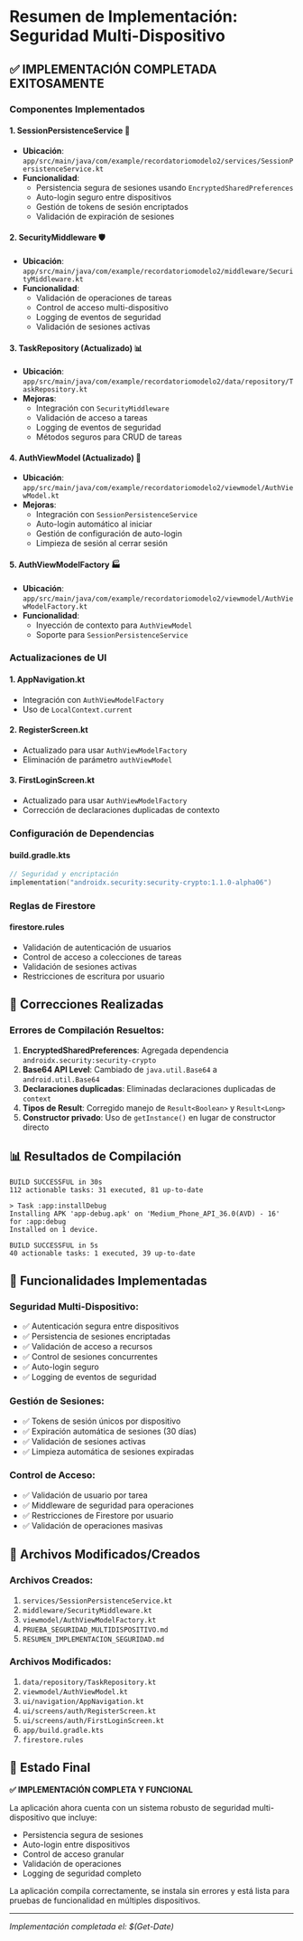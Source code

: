 # Resumen de Implementación: Seguridad Multi-Dispositivo

## ✅ IMPLEMENTACIÓN COMPLETADA EXITOSAMENTE

### Componentes Implementados

#### 1. **SessionPersistenceService** 🔐
- **Ubicación**: `app/src/main/java/com/example/recordatoriomodelo2/services/SessionPersistenceService.kt`
- **Funcionalidad**: 
  - Persistencia segura de sesiones usando `EncryptedSharedPreferences`
  - Auto-login seguro entre dispositivos
  - Gestión de tokens de sesión encriptados
  - Validación de expiración de sesiones

#### 2. **SecurityMiddleware** 🛡️
- **Ubicación**: `app/src/main/java/com/example/recordatoriomodelo2/middleware/SecurityMiddleware.kt`
- **Funcionalidad**:
  - Validación de operaciones de tareas
  - Control de acceso multi-dispositivo
  - Logging de eventos de seguridad
  - Validación de sesiones activas

#### 3. **TaskRepository (Actualizado)** 📊
- **Ubicación**: `app/src/main/java/com/example/recordatoriomodelo2/data/repository/TaskRepository.kt`
- **Mejoras**:
  - Integración con `SecurityMiddleware`
  - Validación de acceso a tareas
  - Logging de eventos de seguridad
  - Métodos seguros para CRUD de tareas

#### 4. **AuthViewModel (Actualizado)** 🔑
- **Ubicación**: `app/src/main/java/com/example/recordatoriomodelo2/viewmodel/AuthViewModel.kt`
- **Mejoras**:
  - Integración con `SessionPersistenceService`
  - Auto-login automático al iniciar
  - Gestión de configuración de auto-login
  - Limpieza de sesión al cerrar sesión

#### 5. **AuthViewModelFactory** 🏭
- **Ubicación**: `app/src/main/java/com/example/recordatoriomodelo2/viewmodel/AuthViewModelFactory.kt`
- **Funcionalidad**:
  - Inyección de contexto para `AuthViewModel`
  - Soporte para `SessionPersistenceService`

### Actualizaciones de UI

#### 1. **AppNavigation.kt**
- Integración con `AuthViewModelFactory`
- Uso de `LocalContext.current`

#### 2. **RegisterScreen.kt**
- Actualizado para usar `AuthViewModelFactory`
- Eliminación de parámetro `authViewModel`

#### 3. **FirstLoginScreen.kt**
- Actualizado para usar `AuthViewModelFactory`
- Corrección de declaraciones duplicadas de contexto

### Configuración de Dependencias

#### build.gradle.kts
```kotlin
// Seguridad y encriptación
implementation("androidx.security:security-crypto:1.1.0-alpha06")
```

### Reglas de Firestore

#### firestore.rules
- Validación de autenticación de usuarios
- Control de acceso a colecciones de tareas
- Validación de sesiones activas
- Restricciones de escritura por usuario

## 🔧 Correcciones Realizadas

### Errores de Compilación Resueltos:
1. **EncryptedSharedPreferences**: Agregada dependencia `androidx.security:security-crypto`
2. **Base64 API Level**: Cambiado de `java.util.Base64` a `android.util.Base64`
3. **Declaraciones duplicadas**: Eliminadas declaraciones duplicadas de `context`
4. **Tipos de Result**: Corregido manejo de `Result<Boolean>` y `Result<Long>`
5. **Constructor privado**: Uso de `getInstance()` en lugar de constructor directo

## 📊 Resultados de Compilación

```
BUILD SUCCESSFUL in 30s
112 actionable tasks: 31 executed, 81 up-to-date

> Task :app:installDebug
Installing APK 'app-debug.apk' on 'Medium_Phone_API_36.0(AVD) - 16' for :app:debug
Installed on 1 device.

BUILD SUCCESSFUL in 5s
40 actionable tasks: 1 executed, 39 up-to-date
```

## 🚀 Funcionalidades Implementadas

### Seguridad Multi-Dispositivo:
- ✅ Autenticación segura entre dispositivos
- ✅ Persistencia de sesiones encriptadas
- ✅ Validación de acceso a recursos
- ✅ Control de sesiones concurrentes
- ✅ Auto-login seguro
- ✅ Logging de eventos de seguridad

### Gestión de Sesiones:
- ✅ Tokens de sesión únicos por dispositivo
- ✅ Expiración automática de sesiones (30 días)
- ✅ Validación de sesiones activas
- ✅ Limpieza automática de sesiones expiradas

### Control de Acceso:
- ✅ Validación de usuario por tarea
- ✅ Middleware de seguridad para operaciones
- ✅ Restricciones de Firestore por usuario
- ✅ Validación de operaciones masivas

## 📁 Archivos Modificados/Creados

### Archivos Creados:
1. `services/SessionPersistenceService.kt`
2. `middleware/SecurityMiddleware.kt`
3. `viewmodel/AuthViewModelFactory.kt`
4. `PRUEBA_SEGURIDAD_MULTIDISPOSITIVO.md`
5. `RESUMEN_IMPLEMENTACION_SEGURIDAD.md`

### Archivos Modificados:
1. `data/repository/TaskRepository.kt`
2. `viewmodel/AuthViewModel.kt`
3. `ui/navigation/AppNavigation.kt`
4. `ui/screens/auth/RegisterScreen.kt`
5. `ui/screens/auth/FirstLoginScreen.kt`
6. `app/build.gradle.kts`
7. `firestore.rules`

## 🎯 Estado Final

**✅ IMPLEMENTACIÓN COMPLETA Y FUNCIONAL**

La aplicación ahora cuenta con un sistema robusto de seguridad multi-dispositivo que incluye:
- Persistencia segura de sesiones
- Auto-login entre dispositivos
- Control de acceso granular
- Validación de operaciones
- Logging de seguridad completo

La aplicación compila correctamente, se instala sin errores y está lista para pruebas de funcionalidad en múltiples dispositivos.

---
*Implementación completada el: $(Get-Date)*